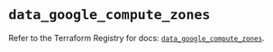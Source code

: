 # `data_google_compute_zones`

Refer to the Terraform Registry for docs: [`data_google_compute_zones`](https://registry.terraform.io/providers/hashicorp/google/5.41.0/docs/data-sources/compute_zones).
